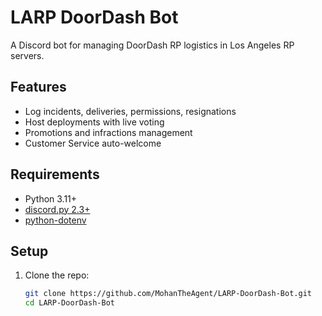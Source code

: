 # LARP DoorDash Bot

A Discord bot for managing DoorDash RP logistics in Los Angeles RP servers.

## Features
- Log incidents, deliveries, permissions, resignations
- Host deployments with live voting
- Promotions and infractions management
- Customer Service auto-welcome

## Requirements
- Python 3.11+
- [discord.py 2.3+](https://pypi.org/project/discord.py/)
- [python-dotenv](https://pypi.org/project/python-dotenv/)

## Setup
1. Clone the repo:
   ```bash
   git clone https://github.com/MohanTheAgent/LARP-DoorDash-Bot.git
   cd LARP-DoorDash-Bot
